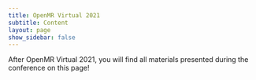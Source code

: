 ```yaml
---
title: OpenMR Virtual 2021
subtitle: Content
layout: page
show_sidebar: false
---
```


After OpenMR Virtual 2021, you will find all materials presented during the conference on this page!
